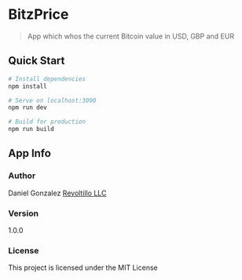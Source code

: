 # BitzPrice

> App which whos the current Bitcoin value in USD, GBP and EUR

## Quick Start

``` bash
# Install dependencies
npm install

# Serve on localhost:3000
npm run dev

# Build for production
npm run build
```

## App Info

### Author

Daniel Gonzalez
[Revoltillo LLC](http://www.revoltillo.com)

### Version

1.0.0

### License

This project is licensed under the MIT License
